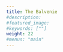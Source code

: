 ```yaml
---
title: The Balvenie
#description: 
#featured_image: 
#keywords: [""]
weight: 22
#menus: "main"
---
```

